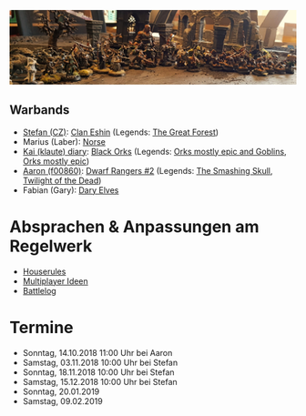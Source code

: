 
![roasters](group-picture.jpg)

## Warbands

* [Stefan (CZ)](/Stefan/Diary.md): [Clan Eshin](/Stefan/The%20Silent%20Death%20-%20Clan%20Eshin.md) (Legends: [The Great Forest](/Stefan/Archiv/Forest-Walkers.md))
* Marius (Laber): [Norse](/Marius/Norse%20pack)
* [Kai (klaute) diary](/kai/kai-orks_diary.md): [Black Orks](/kai/kai-warband.md) (Legends: [Orks mostly epic and Goblins](/kai/old/orks_1/kai-orks_mostly_epic_and_goblins.md), [Orks mostly epic](/kai/old/orks_2/kai-orks_mostly_epic.md))
* [Aaron (f00860)](/aaron-f00860/diary.md): [Dwarf Rangers #2](/aaron-f00860/warband-phoenix.md) (Legends: [The Smashing Skull](/aaron-f00860/warband-the-smashing-skull.md), [Twilight of the Dead](/aaron-f00860/warband-twilight-of-the-dead.md))
* Fabian (Gary): [Dary Elves](/Fabian/Dark%20Elves.md)

# Absprachen & Anpassungen am Regelwerk

* [Houserules](/Dokumente/Houserules.md)
* [Multiplayer Ideen](/Ideensammlung%20Multiplayer.md)
* [Battlelog](/Kampagnen%20Battle%20Log.md)

# Termine

* Sonntag, 14.10.2018 11:00 Uhr bei Aaron
* Samstag, 03.11.2018 10:00 Uhr bei Stefan
* Sonntag, 18.11.2018 10:00 Uhr bei Stefan
* Samstag, 15.12.2018 10:00 Uhr bei Stefan
* Sonntag, 20.01.2019
* Samstag, 09.02.2019
